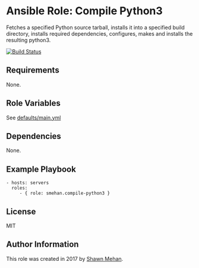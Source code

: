 # Ansible Role: Compile Python3

Fetches a specified Python source tarball, installs it into a specified build directory,
installs required dependencies, configures, makes and installs the resulting python3.

[![Build Status](https://travis-ci.org/smehan/ansible-role-compile-python3.svg?branch=master)](https://travis-ci.org/smehan/ansible-role-compile-python3)

## Requirements

None.

## Role Variables

See [defaults/main.yml](defaults/main.yml)

## Dependencies

None.

## Example Playbook

    - hosts: servers
      roles:
         - { role: smehan.compile-python3 }

## License

MIT

## Author Information

This role was created in 2017 by [Shawn Mehan](https://www.shawnmehan.com).